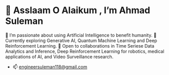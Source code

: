 # 🤝 Asslaam O Alaikum , I’m Ahmad Suleman
👀 I’m passionate about using Artificial Intelligence to benefit humanity.
🌱 Currently exploring Generative AI, Quantum Machine Learning and Deep Reinforcement Learning.
💞️ Open to collaborations in Time Seriese Data Analytics and Inference, Deep Reinforcement Learning for robotics, medical applications of AI, and Video Surveillance research.
- 📫 engineersuleman118@gmail.com

<!---
eagle-Ji/eagle-Ji is a ✨ special ✨ repository because its `README.md` (this file) appears on your GitHub profile.
You can click the Preview link to take a look at your changes.
--->
